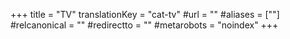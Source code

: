 +++
title = "TV"
translationKey = "cat-tv"
#url = ""
#aliases = [""]
#relcanonical = ""
#redirectto = ""
#metarobots = "noindex"
+++
